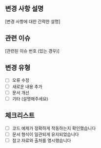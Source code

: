 ## 변경 사항 설명
[변경 사항에 대한 간략한 설명]

## 관련 이슈
[관련된 이슈 번호 (있는 경우)]

## 변경 유형
- [ ] 오류 수정
- [ ] 새로운 내용 추가
- [ ] 문서 개선
- [ ] 기타 (설명해주세요)

## 체크리스트
- [ ] 코드 예제가 정확하게 작동하는지 확인했습니다
- [ ] 문서 형식이 일관되게 유지되었습니다
- [ ] 참고 자료와 출처를 명시했습니다
